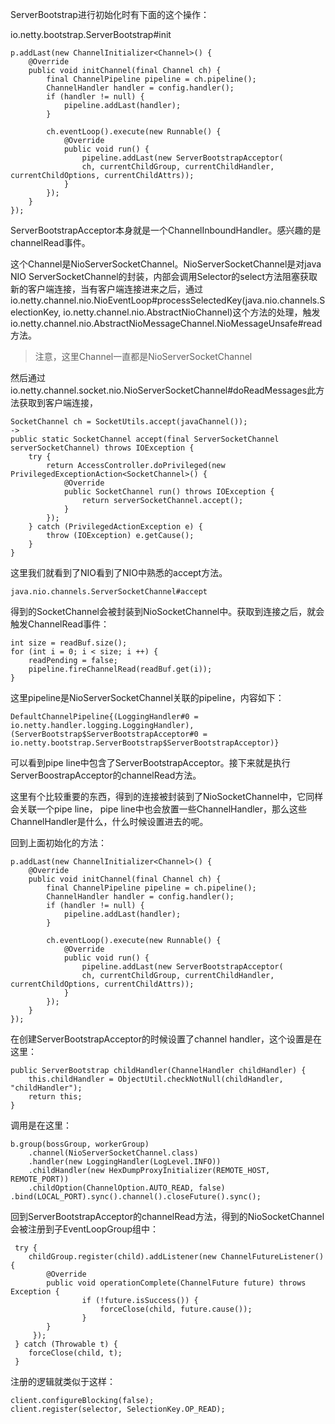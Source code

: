 ServerBootstrap进行初始化时有下面的这个操作：

io.netty.bootstrap.ServerBootstrap#init

~~~
p.addLast(new ChannelInitializer<Channel>() {
    @Override
    public void initChannel(final Channel ch) {
        final ChannelPipeline pipeline = ch.pipeline();
        ChannelHandler handler = config.handler();
        if (handler != null) {
            pipeline.addLast(handler);
        }

        ch.eventLoop().execute(new Runnable() {
            @Override
            public void run() {
                pipeline.addLast(new ServerBootstrapAcceptor(
                ch, currentChildGroup, currentChildHandler, currentChildOptions, currentChildAttrs));
            }
        });
    }
});
~~~

ServerBootstrapAcceptor本身就是一个ChannelInboundHandler。感兴趣的是channelRead事件。

这个Channel是NioServerSocketChannel。NioServerSocketChannel是对java NIO ServerSocketChannel的封装，内部会调用Selector的select方法阻塞获取新的客户端连接，当有客户端连接进来之后，通过io.netty.channel.nio.NioEventLoop#processSelectedKey(java.nio.channels.SelectionKey, io.netty.channel.nio.AbstractNioChannel)这个方法的处理，触发io.netty.channel.nio.AbstractNioMessageChannel.NioMessageUnsafe#read方法。

> 注意，这里Channel一直都是NioServerSocketChannel

然后通过io.netty.channel.socket.nio.NioServerSocketChannel#doReadMessages此方法获取到客户端连接，

~~~
SocketChannel ch = SocketUtils.accept(javaChannel());
->
public static SocketChannel accept(final ServerSocketChannel serverSocketChannel) throws IOException {
    try {
    	return AccessController.doPrivileged(new PrivilegedExceptionAction<SocketChannel>() {
            @Override
            public SocketChannel run() throws IOException {
                return serverSocketChannel.accept();
            }
    	});
    } catch (PrivilegedActionException e) {
    	throw (IOException) e.getCause();
    }
}
~~~

这里我们就看到了NIO看到了NIO中熟悉的accept方法。

~~~
java.nio.channels.ServerSocketChannel#accept
~~~

得到的SocketChannel会被封装到NioSocketChannel中。获取到连接之后，就会触发ChannelRead事件：

~~~
int size = readBuf.size();
for (int i = 0; i < size; i ++) {
	readPending = false;
	pipeline.fireChannelRead(readBuf.get(i));
}
~~~

这里pipeline是NioServerSocketChannel关联的pipeline，内容如下：

~~~
DefaultChannelPipeline{(LoggingHandler#0 = io.netty.handler.logging.LoggingHandler), (ServerBootstrap$ServerBootstrapAcceptor#0 = io.netty.bootstrap.ServerBootstrap$ServerBootstrapAcceptor)}
~~~

可以看到pipe line中包含了ServerBootstrapAcceptor。接下来就是执行ServerBoostrapAcceptor的channelRead方法。

这里有个比较重要的东西，得到的连接被封装到了NioSocketChannel中，它同样会关联一个pipe line， pipe line中也会放置一些ChannelHandler，那么这些ChannelHandler是什么，什么时候设置进去的呢。

回到上面初始化的方法：

~~~
p.addLast(new ChannelInitializer<Channel>() {
    @Override
    public void initChannel(final Channel ch) {
        final ChannelPipeline pipeline = ch.pipeline();
        ChannelHandler handler = config.handler();
        if (handler != null) {
            pipeline.addLast(handler);
        }

        ch.eventLoop().execute(new Runnable() {
            @Override
            public void run() {
                pipeline.addLast(new ServerBootstrapAcceptor(
                ch, currentChildGroup, currentChildHandler, currentChildOptions, currentChildAttrs));
            }
        });
    }
});
~~~

在创建ServerBootstrapAcceptor的时候设置了channel handler，这个设置是在这里：

~~~
public ServerBootstrap childHandler(ChannelHandler childHandler) {
	this.childHandler = ObjectUtil.checkNotNull(childHandler, "childHandler");
	return this;
}
~~~

调用是在这里：

~~~
b.group(bossGroup, workerGroup)
	.channel(NioServerSocketChannel.class)
	.handler(new LoggingHandler(LogLevel.INFO))
	.childHandler(new HexDumpProxyInitializer(REMOTE_HOST, REMOTE_PORT))
	.childOption(ChannelOption.AUTO_READ, false)
.bind(LOCAL_PORT).sync().channel().closeFuture().sync();
~~~

回到ServerBootstrapAcceptor的channelRead方法，得到的NioSocketChannel会被注册到子EventLoopGroup组中：

~~~
 try {
 	childGroup.register(child).addListener(new ChannelFutureListener() {
        @Override
        public void operationComplete(ChannelFuture future) throws Exception {
                if (!future.isSuccess()) {
                    forceClose(child, future.cause());
                }
        }
     });
 } catch (Throwable t) {
 	forceClose(child, t);
 }
~~~

注册的逻辑就类似于这样：

~~~
client.configureBlocking(false);
client.register(selector, SelectionKey.OP_READ);
~~~



   